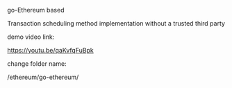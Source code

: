 go-Ethereum based

Transaction scheduling method implementation without a trusted third party

demo video link:

https://youtu.be/qaKvfqFuBpk


change folder name:

/ethereum/go-ethereum/
